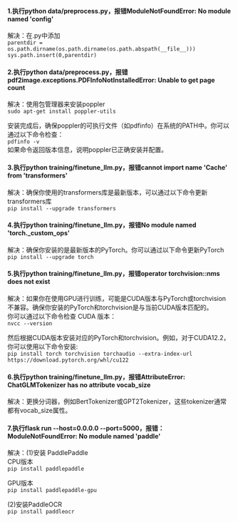 #### 1.执行python data/preprocess.py，报错ModuleNotFoundError: No module named 'config'  
解决：在.py中添加  
```parentdir = os.path.dirname(os.path.dirname(os.path.abspath(__file__))) ```  
```sys.path.insert(0,parentdir) ```

#### 2.执行python data/preprocess.py，报错pdf2image.exceptions.PDFInfoNotInstalledError: Unable to get page count
解决：使用包管理器来安装poppler  
```sudo apt-get install poppler-utils```

安装完成后，确保poppler的可执行文件（如pdfinfo）在系统的PATH中。你可以通过以下命令检查：  
```pdfinfo -v```  
如果命令返回版本信息，说明poppler已正确安装并配置。

#### 3.执行python training/finetune_llm.py，报错cannot import name 'Cache' from 'transformers'
解决：确保你使用的transformers库是最新版本，可以通过以下命令更新transformers库  
```pip install --upgrade transformers```

#### 4.执行python training/finetune_llm.py，报错No module named 'torch._custom_ops'
解决：确保你安装的是最新版本的PyTorch。你可以通过以下命令更新PyTorch  
```pip install --upgrade torch```

#### 5.执行python training/finetune_llm.py，报错operator torchvision::nms does not exist
解决：如果你在使用GPU进行训练，可能是CUDA版本与PyTorch或torchvision不兼容。确保你安装的PyTorch和torchvision是与当前CUDA版本匹配的。  
你可以通过以下命令检查 CUDA 版本：  
```nvcc --version```

然后根据CUDA版本安装对应的PyTorch和torchvision。例如，对于CUDA12.2，你可以使用以下命令安装:  
```pip install torch torchvision torchaudio --extra-index-url https://download.pytorch.org/whl/cu122```

#### 6.执行python training/finetune_llm.py，报错AttributeError: ChatGLMTokenizer has no attribute vocab_size
解决：更换分词器，例如BertTokenizer或GPT2Tokenizer，这些tokenizer通常都有vocab_size属性。

#### 7.执行flask run --host=0.0.0.0 --port=5000，报错：ModuleNotFoundError: No module named 'paddle'
解决：(1)安装 PaddlePaddle  
CPU版本  
```pip install paddlepaddle``` 

GPU版本  
```pip install paddlepaddle-gpu```

(2)安装PaddleOCR  
```pip install paddleocr```

